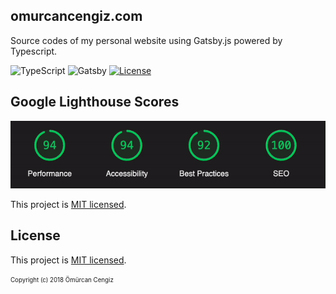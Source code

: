 ## omurcancengiz.com

Source codes of my personal website using Gatsby.js powered by Typescript.

![TypeScript](https://img.shields.io/badge/typescript-%23007ACC.svg?style=for-the-badge&logo=typescript&logoColor=white)
![Gatsby](https://img.shields.io/badge/Gatsby-%23663399.svg?style=for-the-badge&logo=gatsby&logoColor=white)
[![License](https://img.shields.io/github/license/thenewboston-developers/website)](http://opensource.org/licenses/MIT)

## Google Lighthouse Scores

![image description](./src/images/lighthouse-scores.gif)

This project is [MIT licensed](http://opensource.org/licenses/MIT).

## License

This project is [MIT licensed](http://opensource.org/licenses/MIT).

<sub><sup>Copyright (c) 2018 Ömürcan Cengiz</sup></sub>
